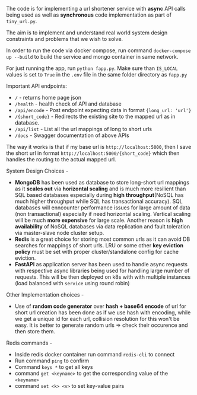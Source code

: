 The code is for implementing a url shortener service with **async** API calls being used as well as **synchronous** code implementation as part of `tiny_url.py`.

The aim is to implement and understand real world system design constraints and problems that we wish to solve.

In order to run the code via docker compose, run command `docker-compose up --build` to build the service and mongo container in same network.

For just running the app, run `python fapp.py`. Make sure than `IS_LOCAL` values is set to `True` in the `.env` file in the same folder directory as `fapp.py`

Important API endpoints:

- `/` - returns home page json
- `/health` - health check of API and database
- `/api/encode` - Post endpoint expecting data in format `{long_url: 'url'}`
- `/{short_code}` - Redirects the existing site to the mapped url as in database.
- `/api/list` - List all the url mappings of long to short urls
- `/docs` - Swagger documentation of above APIs

The way it works is that if my base url is `http://localhost:5000`, then I save the short url in format `http://localhost:5000/{short_code}` which then handles the routing to the actual mapped url.

System Design Choices -

- **MongoDB** has been used as database to store long-short url mappings as it **scales out** via **horizontal scaling** and is much more resilient than SQL based databases especially during **high throughput**(NoSQL has much higher throughput while SQL has transactional accuracy). SQL databases will enncounter performance issues for large amount of data (non transactional) especially if need horizontal scaling. Vertical scaling will be much **more expensive** for large scale. Another reason is **high availability** of NoSQL databases via data replication and fault toleration via master-slave node cluster setup.
- **Redis** is a great choice for storing most common urls as it can avoid DB searches for mappings of short urls. LRU or some other **key eviction policy** must be set with proper cluster/standalone config for cache eviction.
- **FastAPI** as application server has been used to handle async requests with respective async libraries being used for handling large number of requests. This will be then deployed on k8s with with multiple instances (load balanced with `service` using round robin)

Other Implementation choices -

- Use of **random code generator** over **hash + base64 encode** of url for short url creation has been done as if we use hash with encoding, while we get a unique id for each url, collision resolution for this won't be easy. It is better to generate random urls => check their occurence and then store them.

Redis commands -

- Inside redis docker container run command `redis-cli` to connect
- Run command `ping` to confirm
- Command `keys *` to get all keys
- command `get <keyname>` to get the corresponding value of the `<keyname>`
- command `set <k> <v>` to set key-value pairs
